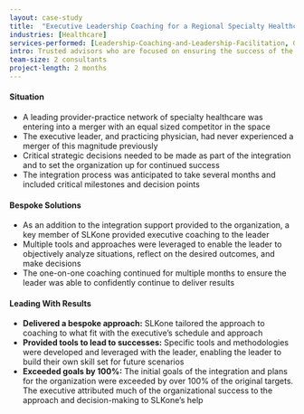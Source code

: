 ```yaml
---
layout: case-study
title:  "Executive Leadership Coaching for a Regional Specialty Healthcare Provider Network"
industries: [Healthcare]
services-performed: [Leadership-Coaching-and-Leadership-Facilitation, Goals-Alignment,Quality-of-Revenue]
intro: Trusted advisors who are focused on ensuring the success of the leaders they work with and help to deliver results to their organizations
team-size: 2 consultants
project-length: 2 months
---
```


#### Situation
- A leading provider-practice network of specialty healthcare was entering into a merger with an equal sized competitor in the space
- The executive leader, and practicing physician, had never experienced a merger of this magnitude previously
- Critical strategic decisions needed to be made as part of the integration and to set the organization up for continued success
- The integration process was anticipated to take several months and included critical milestones and decision points

#### Bespoke Solutions
- As an addition to the integration support provided to the organization, a key member of SLKone provided executive coaching to the leader
- Multiple tools and approaches were leveraged to enable the leader to objectively analyze situations, reflect on the desired outcomes, and make decisions
- The one-on-one coaching continued for multiple months to ensure the leader was able to confidently continue to deliver results

#### Leading With Results
- **Delivered a bespoke approach:** SLKone tailored the approach to coaching to what fit with the executive’s schedule and approach
- **Provided tools to lead to successes:** Specific tools and methodologies were developed and leveraged with the leader, enabling the leader to build their own skill set for future scenarios
- **Exceeded goals by 100%:** The initial goals of the integration and plans for the organization were exceeded by over 100% of the original targets. The executive attributed much of the organizational success to the approach and decision-making to SLKone’s help
